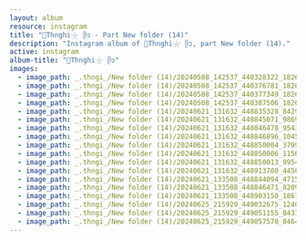 ```yaml
---
layout: album
resource: instagram
title: "🐚Thnghi𓇼 ᥫ᭡ - Part New folder (14)"
description: "Instagram album of 🐚Thnghi𓇼 ᥫ᭡, part New folder (14)."
active: instagram
album-title: "🐚Thnghi𓇼 ᥫ᭡"
images:
  - image_path: _.thngi_/New folder (14)/20240508_142537_440328322_18261011086233157_6946048731001637151_n.jpg
  - image_path: _.thngi_/New folder (14)/20240508_142537_440376781_18261011104233157_2076314585255989131_n.jpg
  - image_path: _.thngi_/New folder (14)/20240508_142537_440377349_18261011077233157_802061751267167498_n.jpg
  - image_path: _.thngi_/New folder (14)/20240508_142537_440387506_18261011095233157_9037026115016151377_n.jpg
  - image_path: _.thngi_/New folder (14)/20240621_131632_448835328_842920357698644_6191988009072249236_n.jpg
  - image_path: _.thngi_/New folder (14)/20240621_131632_448845071_986956056092546_8916093868286458792_n.jpg
  - image_path: _.thngi_/New folder (14)/20240621_131632_448846478_954361313110508_344469026482291212_n.jpg
  - image_path: _.thngi_/New folder (14)/20240621_131632_448846896_1045730007068828_1755665215334521727_n.jpg
  - image_path: _.thngi_/New folder (14)/20240621_131632_448850004_379943645092060_4441484210508007547_n.jpg
  - image_path: _.thngi_/New folder (14)/20240621_131632_448850006_1156995135522949_368961070728362539_n.jpg
  - image_path: _.thngi_/New folder (14)/20240621_131632_448850013_995464482243046_3262462095694824679_n.jpg
  - image_path: _.thngi_/New folder (14)/20240621_131632_448913780_445608274991661_1941989059246773062_n.jpg
  - image_path: _.thngi_/New folder (14)/20240621_133508_448844094_471570215279133_8840697845681696011_n.jpg
  - image_path: _.thngi_/New folder (14)/20240621_133508_448846471_820949880099414_5222647755795241114_n.jpg
  - image_path: _.thngi_/New folder (14)/20240621_133508_448903150_1867093663736750_881593808781256525_n.jpg
  - image_path: _.thngi_/New folder (14)/20240625_215929_449032675_1240434826938767_2493828871285616899_n.jpg
  - image_path: _.thngi_/New folder (14)/20240625_215929_449051155_843320773799662_1125811057315789262_n.jpg
  - image_path: _.thngi_/New folder (14)/20240625_215929_449057570_846414876856456_3086190717989951188_n.jpg
---
```

